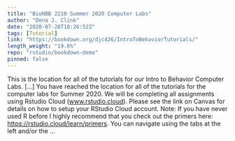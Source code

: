 ```yaml
---
title: "BioNBB 2210 Summer 2020 Computer Labs"
author: "Dena J. Clink"
date: "2020-07-28T18:26:52Z"
tags: [Tutorial]
link: "https://bookdown.org/djc426/IntroToBehaviorTutorials/"
length_weight: "19.6%"
repo: "rstudio/bookdown-demo"
pinned: false
---
```


This is the location for all of the tutorials for our Intro to Behavior Computer Labs. [...] You have reached the location for all of the tutorials for the computer labs for Summer 2020. We will be completing all assignments using Rstudio Cloud (www.rstudio.cloud). Please see the link on Canvas for details on how to setup your RStudio Cloud account. Note: If you have never used R before I highly recommend that you check out the primers here: https://rstudio.cloud/learn/primers. You can navigate using the tabs at the left and/or the ...
